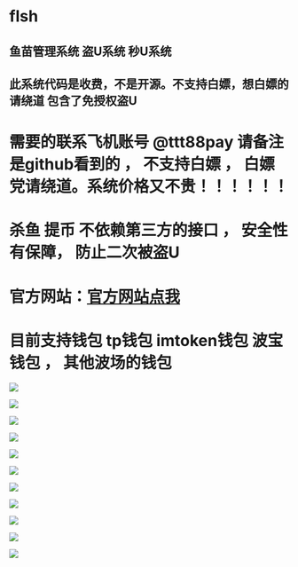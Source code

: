 # flsh
## 鱼苗管理系统 盗U系统 秒U系统
## 此系统代码是收费，不是开源。不支持白嫖，想白嫖的请绕道  包含了免授权盗U


# 需要的联系飞机账号  @ttt88pay  请备注是github看到的 ， 不支持白嫖 ， 白嫖党请绕道。系统价格又不贵！！！！！！

# 杀鱼 提币 不依赖第三方的接口 ， 安全性有保障， 防止二次被盗U

# 官方网站：[官方网站点我]( http://www.debug8888.com "官方网站")

# 目前支持钱包 tp钱包 imtoken钱包  波宝钱包 ， 其他波场的钱包


![](https://www.showdoc.com.cn/server/api/attachment/visitFile?sign=1a82febad048864e94afe8efbba29b41)


![](https://www.showdoc.com.cn/server/api/attachment/visitfile/sign/ba22f9d6474d328187d40337d9299cec)


![](https://www.showdoc.com.cn/server/api/attachment/visitfile/sign/15d072ae13936b8199886d91205ef5ae)

![](https://www.showdoc.com.cn/server/api/attachment/visitfile/sign/2c01cd423399c8bf8710e7b4481d7bb3)

![](https://www.showdoc.com.cn/server/api/attachment/visitfile/sign/c806c56dab6f3c5d40e1f1cb6a1b6ab9)


![](https://www.showdoc.com.cn/server/api/attachment/visitfile/sign/43110ada30a75cd87ff39648bd3ca016)

![](https://www.showdoc.com.cn/server/api/attachment/visitfile/sign/9bae79062ed76e2c1658113dd6e10873)

![](https://www.showdoc.com.cn/server/api/attachment/visitfile/sign/e30cd0cca109740c23af6bdb9435a2bf)

![](https://www.showdoc.com.cn/server/api/attachment/visitfile/sign/e0df072ae495dd95945a3d5f6801f944)

![](https://www.showdoc.com.cn/server/api/attachment/visitfile/sign/9d55f1fa5e10044e921c39e466007575)

![](https://www.showdoc.com.cn/server/api/attachment/visitfile/sign/93662ac59cac389dfc7602b7061b1b32)
